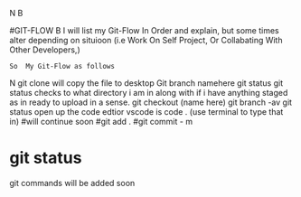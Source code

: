 
N
B

#GIT-FLOW
  B
   I  will list my Git-Flow In Order and explain, but some times alter depending on situioon (i.e Work On Self Project, Or Collabating With Other Developers,)

    So  My Git-Flow as follows

N
git  clone will copy the file to desktop
Git branch namehere
git status git status checks to what directory i am in along with if i have anything staged as in ready to upload in a sense.
 git checkout (name here)
git branch -av
git status 
 open up the code edtior vscode is  code . (use terminal to type that in)
#will continue soon
 #git add . 
  #git commit - m
  # git status
  git commands will be added soon

